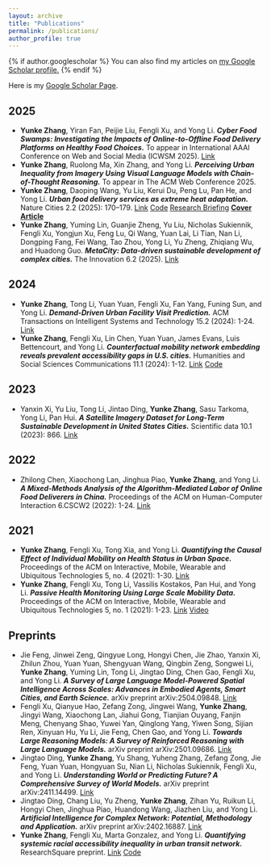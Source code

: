 ```yaml
---
layout: archive
title: "Publications"
permalink: /publications/
author_profile: true
---
```


{% if author.googlescholar %}
  You can also find my articles on <u><a href="{{author.googlescholar}}">my Google Scholar profile</a>.</u>
{% endif %}

Here is my [Google Scholar Page](https://scholar.google.com/citations?user=HQ_wnaYAAAAJ&hl=en).

2025
------
- **Yunke Zhang**, Yiran Fan, Peijie Liu, Fengli Xu, and Yong Li. ***Cyber Food Swamps: Investigating the Impacts of Online-to-Offline Food Delivery Platforms on Healthy Food Choices.*** To appear in International AAAI Conference on Web and Social Media (ICWSM 2025). [Link](https://arxiv.org/abs/2409.16601)
- **Yunke Zhang**, Ruolong Ma, Xin Zhang, and Yong Li. ***Perceiving Urban Inequality from Imagery Using Visual Language Models with Chain-of-Thought Reasoning.*** To appear in The ACM Web Conference 2025.
- **Yunke Zhang**, Daoping Wang, Yu Liu, Kerui Du, Peng Lu, Pan He, and Yong Li. ***Urban food delivery services as extreme heat adaptation.*** Nature Cities 2.2 (2025): 170–179. [Link](https://www.nature.com/articles/s44284-024-00172-z) [Code](https://doi.org/10.5281/zenodo.8422141) [Research Briefing](https://www.nature.com/articles/s44284-024-00193-8) [**Cover Article**](https://www.nature.com/natcities/volumes/2/issues/2)
- **Yunke Zhang**, Yuming Lin, Guanjie Zheng, Yu Liu, Nicholas Sukiennik, Fengli Xu, Yongjun Xu, Feng Lu, Qi Wang, Yuan Lai, Li Tian, Nan Li, Dongping Fang, Fei Wang, Tao Zhou, Yong Li, Yu Zheng, Zhiqiang Wu, and Huadong Guo. ***MetaCity: Data-driven sustainable development of complex cities.*** The Innovation 6.2 (2025). [Link](https://doi.org/10.1016/j.xinn.2024.100775)


2024
------
- **Yunke Zhang**, Tong Li, Yuan Yuan, Fengli Xu, Fan Yang, Funing Sun, and Yong Li. ***Demand-Driven Urban Facility Visit Prediction.*** ACM Transactions on Intelligent Systems and Technology 15.2 (2024): 1-24. [Link](https://dl.acm.org/doi/10.1145/3625233)
- **Yunke Zhang**, Fengli Xu, Lin Chen, Yuan Yuan, James Evans, Luis Bettencourt, and Yong Li. ***Counterfactual mobility network embedding reveals prevalent accessibility gaps in U.S. cities.*** Humanities and Social Sciences Communications 11.1 (2024): 1-12. [Link](https://www.nature.com/articles/s41599-023-02570-5) [Code](https://github.com/tsinghua-fib-lab/CRANE)

2023
------
- Yanxin Xi, Yu Liu, Tong Li, Jintao Ding, **Yunke Zhang**, Sasu Tarkoma, Yong Li, Pan Hui. ***A Satellite Imagery Dataset for Long-Term Sustainable Development in United States Cities.*** Scientific data 10.1 (2023): 866. [Link](https://www.nature.com/articles/s41597-023-02576-3)

2022
------
- Zhilong Chen, Xiaochong Lan, Jinghua Piao, **Yunke Zhang**, and Yong Li. ***A Mixed-Methods Analysis of the Algorithm-Mediated Labor of Online Food Deliverers in China.*** Proceedings of the ACM on Human-Computer Interaction 6.CSCW2 (2022): 1-24. [Link](https://doi.org/10.1145/3555585)

2021
------
- **Yunke Zhang**, Fengli Xu, Tong Xia, and Yong Li. ***Quantifying the Causal Effect of Individual Mobility on Health Status in Urban Space.*** Proceedings of the ACM on Interactive, Mobile, Wearable and Ubiquitous Technologies 5, no. 4 (2021): 1-30. [Link](https://doi.org/10.1145/3494990)
- **Yunke Zhang**, Fengli Xu, Tong Li, Vassilis Kostakos, Pan Hui, and Yong Li. ***Passive Health Monitoring Using Large Scale Mobility Data.*** Proceedings of the ACM on Interactive, Mobile, Wearable and Ubiquitous Technologies 5, no. 1 (2021): 1-23. [Link](https://doi.org/10.1145/3448078) [Video](https://youtu.be/aYCS2kDt_6A)

Preprints
------
- Jie Feng, Jinwei Zeng, Qingyue Long, Hongyi Chen, Jie Zhao, Yanxin Xi, Zhilun Zhou, Yuan Yuan, Shengyuan Wang, Qingbin Zeng, Songwei Li, **Yunke Zhang**, Yuming Lin, Tong Li, Jingtao Ding, Chen Gao, Fengli Xu, and Yong Li. ***A Survey of Large Language Model-Powered Spatial Intelligence Across Scales: Advances in Embodied Agents, Smart Cities, and Earth Science.***  arXiv preprint arXiv:2504.09848. [Link](https://arxiv.org/abs/2504.09848)
- Fengli Xu, Qianyue Hao, Zefang Zong, Jingwei Wang, **Yunke Zhang**, Jingyi Wang, Xiaochong Lan, Jiahui Gong, Tianjian Ouyang, Fanjin Meng, Chenyang Shao, Yuwei Yan, Qinglong Yang, Yiwen Song, Sijian Ren, Xinyuan Hu, Yu Li, Jie Feng, Chen Gao, and Yong Li. ***Towards Large Reasoning Models: A Survey of Reinforced Reasoning with Large Language Models.***  arXiv preprint arXiv:2501.09686. [Link](https://arxiv.org/abs/2501.09686)
- Jingtao Ding, **Yunke Zhang**, Yu Shang, Yuheng Zhang, Zefang Zong, Jie Feng, Yuan Yuan, Hongyuan Su, Nian Li, Nicholas Sukiennik, Fengli Xu, and Yong Li. ***Understanding World or Predicting Future? A Comprehensive Survey of World Models.*** arXiv preprint arXiv:2411.14499. [Link](https://arxiv.org/abs/2411.14499)
- Jingtao Ding, Chang Liu, Yu Zheng, **Yunke Zhang**, Zihan Yu, Ruikun Li, Hongyi Chen, Jinghua Piao, Huandong Wang, Jiazhen Liu, and Yong Li. ***Artificial Intelligence for Complex Network: Potential, Methodology and Application.*** arXiv preprint arXiv:2402.16887. [Link](https://arxiv.org/abs/2402.16887)
- **Yunke Zhang**, Fengli Xu, Marta Gonzalez, and Yong Li. ***Quantifying systemic racial accessibility inequality in urban transit network.*** ResearchSquare preprint. [Link](https://www.researchsquare.com/article/rs-3485896/v1) [Code](https://github.com/zyk21/TransitIneq)
